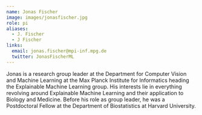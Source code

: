 ```yaml
---
name: Jonas Fischer
image: images/jonasfischer.jpg
role: pi
aliases:
  - J. Fischer
  - J Fischer
links:
  email: jonas.fischer@mpi-inf.mpg.de
  twitter: JonasFischerML
---
```


Jonas is a research group leader at the Department for Computer Vision and Machine Learning at the Max Planck Institute for Informatics
heading the Explainable Machine Learning group. His interests lie in everything revolving around Explainable Machine Learning and their
application to Biology and Medicine. Before his role as group leader, he was a Postdoctoral Fellow at the Department of Biostatistics at Harvard University.
